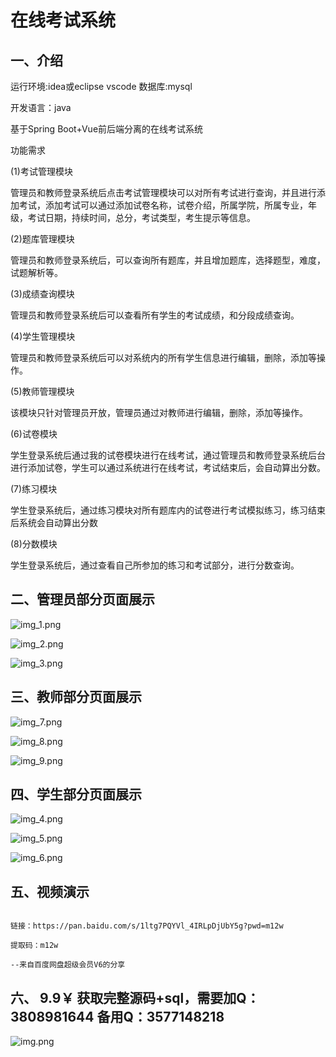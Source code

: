 # 在线考试系统


## 一、介绍

运行环境:idea或eclipse vscode 数据库:mysql

开发语言：java

基于Spring Boot+Vue前后端分离的在线考试系统

功能需求

(1)考试管理模块

管理员和教师登录系统后点击考试管理模块可以对所有考试进行查询，并且进行添加考试，添加考试可以通过添加试卷名称，试卷介绍，所属学院，所属专业，年级，考试日期，持续时间，总分，考试类型，考生提示等信息。

(2)题库管理模块

管理员和教师登录系统后，可以查询所有题库，并且增加题库，选择题型，难度，试题解析等。

(3)成绩查询模块

管理员和教师登录系统后可以查看所有学生的考试成绩，和分段成绩查询。

(4)学生管理模块

管理员和教师登录系统后可以对系统内的所有学生信息进行编辑，删除，添加等操作。

(5)教师管理模块

该模块只针对管理员开放，管理员通过对教师进行编辑，删除，添加等操作。

(6)试卷模块

学生登录系统后通过我的试卷模块进行在线考试，通过管理员和教师登录系统后台进行添加试卷，学生可以通过系统进行在线考试，考试结束后，会自动算出分数。

(7)练习模块

学生登录系统后，通过练习模块对所有题库内的试卷进行考试模拟练习，练习结束后系统会自动算出分数

(8)分数模块

学生登录系统后，通过查看自己所参加的练习和考试部分，进行分数查询。


## 二、管理员部分页面展示

![img_1.png](imgs/img_1.png)

![img_2.png](imgs/img_2.png)

![img_3.png](imgs/img_3.png)

## 三、教师部分页面展示

![img_7.png](imgs/img_7.png)

![img_8.png](imgs/img_8.png)

![img_9.png](imgs/img_9.png)

## 四、学生部分页面展示

![img_4.png](imgs/img_4.png)

![img_5.png](imgs/img_5.png)

![img_6.png](imgs/img_6.png)

## 五、视频演示

```

链接：https://pan.baidu.com/s/1ltg7PQYVl_4IRLpDjUbY5g?pwd=m12w

提取码：m12w

--来自百度网盘超级会员V6的分享

```

## 六、 9.9￥ 获取完整源码+sql，需要加Q：3808981644 备用Q：3577148218

![img.png](imgs/img.png)